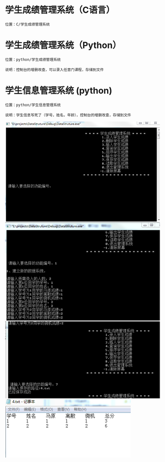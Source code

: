 # 学生成绩管理系统（C语言）

    位置：C/学生成绩管理系统


# 学生成绩管理系统（Python）

    位置：python/学生成绩管理系统

    说明：控制台的增删改查，可以录入任意门课程，存储到文件

# 学生信息管理系统 (python)

    位置：python/学生信息管理系统

    说明：学生信息写死了（学号，姓名，年龄），控制台的增删改查，存储到文件

<img src="C/学生成绩管理系统/截图/1.png"/>
<img src="C/学生成绩管理系统/截图/2.png"/>
<img src="C/学生成绩管理系统/截图/3.png"/>
<img src="C/学生成绩管理系统/截图/4.png"/>